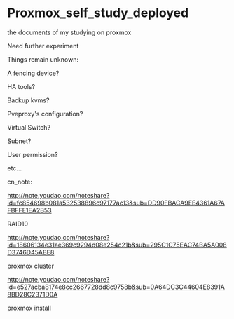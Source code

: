 # Proxmox_self_study_deployed

the documents of my studying on proxmox

Need  further  experiment 

Things remain unknown:

  A fencing device?
  
  HA tools?
  
  Backup kvms?
  
  Pveproxy's configuration?
  
  Virtual Switch?
  
  Subnet?
  
  User permission?
  
  etc...
  
  cn_note:
  
http://note.youdao.com/noteshare?id=fc854698b081a532538896c97177ac13&sub=DD90FBACA9EE4361A67AFBFFE1EA2B53

RAID10

http://note.youdao.com/noteshare?id=18606134e31ae369c9294d08e254c21b&sub=295C1C75EAC74BA5A008D3746D45ABE8

proxmox cluster

http://note.youdao.com/noteshare?id=e527acba8174e8cc2667728dd8c9758b&sub=0A64DC3C44604E8391A8BD28C2371D0A

proxmox install

